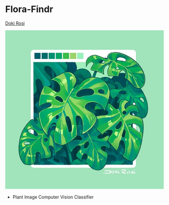 # Flora-Findr

[Doki Rosi](https://dokirosi.carrd.co/)

![flora-findr-plant-image](https://github.com/MosesTheRedSea/Flora-Findr/blob/main/plant-photo-flora-findr-logo.jpg)

- Plant Image Computer Vision Classifier
